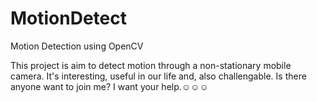 # MotionDetect
Motion Detection using OpenCV

  This project is aim to detect motion through a non-stationary mobile camera. It's interesting, useful in our life and, 
also challengable.
  Is there anyone want to join me? I want your help.☺☺☺
